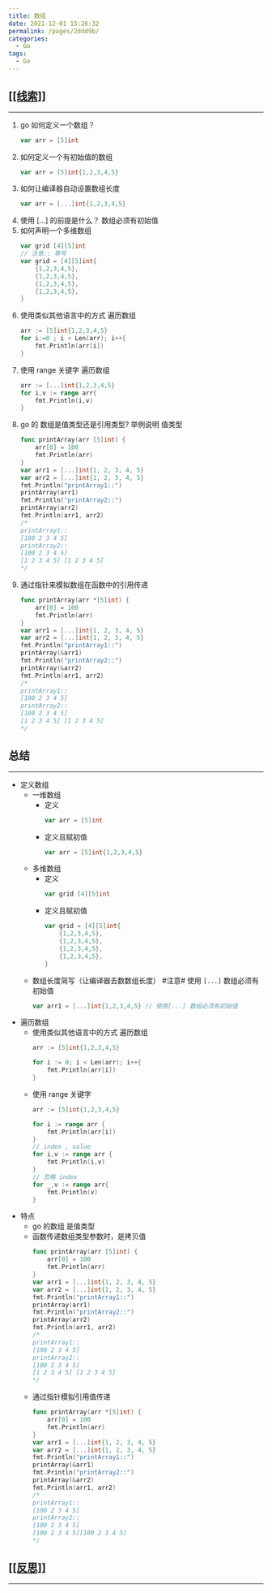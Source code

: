 ```yaml
---
title: 数组
date: 2021-12-01 15:26:32
permalink: /pages/2ddd9b/
categories: 
  - Go
tags: 
  - Go
---
```

## [[[线索]]](siyuan://blocks/20211118153033-yiyf7mk)

---

1. go 如何定义一个数组？
    ```go
    var arr = [5]int
    ```
2. 如何定义一个有初始值的数组
    ```go
    var arr = [5]int{1,2,3,4,5}
    ```
3. 如何让编译器自动设置数组长度
    ```go
    var arr = [...]int{1,2,3,4,5}
    ```
4. 使用 [...] 的前提是什么？
    数组必须有初始值
5. 如何声明一个多维数组
    ```go
    var grid [4][5]int
    // 注意:: 等号
    var grid = [4][5]int{
        {1,2,3,4,5},
        {1,2,3,4,5},
        {1,2,3,4,5},
        {1,2,3,4,5},
    }  
    ```
6. 使用类似其他语言中的方式 遍历数组
    ```go
    arr := [5]int{1,2,3,4,5}
    for i:=0 ; i < Len(arr); i++{
        fmt.Println(arr[i])
    }
    ```
7. 使用 range 关键字 遍历数组
    ```go
    arr := [...]int{1,2,3,4,5}
    for i,v := range arr{
        fmt.Println(i,v)
    }
    ```
8. go 的 数组是值类型还是引用类型? 举例说明
    值类型
    ```go
    func printArray(arr [5]int) {
    	arr[0] = 100
    	fmt.Println(arr)
    }
    var arr1 = [...]int{1, 2, 3, 4, 5}
    var arr2 = [...]int{1, 2, 3, 4, 5}
    fmt.Println("printArray1::")
    printArray(arr1)
    fmt.Println("printArray2::")
    printArray(arr2)
    fmt.Println(arr1, arr2)
    /*
    printArray1::
    [100 2 3 4 5]
    printArray2::
    [100 2 3 4 5]
    [1 2 3 4 5] [1 2 3 4 5]
    */
    ```
9. 通过指针来模拟数组在函数中的引用传递
    ```go
    func printArray(arr *[5]int) {
    	arr[0] = 100
    	fmt.Println(arr)
    }
    var arr1 = [...]int{1, 2, 3, 4, 5}
    var arr2 = [...]int{1, 2, 3, 4, 5}
    fmt.Println("printArray1::")
    printArray(&arr1)
    fmt.Println("printArray2::")
    printArray(&arr2)
    fmt.Println(arr1, arr2)
    /*
    printArray1::
    [100 2 3 4 5]
    printArray2::
    [100 2 3 4 5]
    [1 2 3 4 5] [1 2 3 4 5]
    */
    ```

## 总结

---

* 定义数组
  * 一维数组
    * 定义
      ```go
      var arr = [5]int
      ```
    * 定义且赋初值
      ```go
      var arr = [5]int{1,2,3,4,5}
      ```
  * 多维数组
    * 定义
      ```go
      var grid [4][5]int
      ```
    * 定义且赋初值
      ```go
      var grid = [4][5]int{
          {1,2,3,4,5},
          {1,2,3,4,5},
          {1,2,3,4,5},
          {1,2,3,4,5},
      }  
      ```
  * 数组长度简写（让编译器去数数组长度）
    #注意# 使用 `[...]` 数组必须有初始值
    ```go
    var arr1 = [...]int{1,2,3,4,5} // 使用[...] 数组必须有初始值
    ```
* 遍历数组
  * 使用类似其他语言中的方式 遍历数组
    ```go
    arr := [5]int{1,2,3,4,5}

    for i := 0; i < Len(arr); i++{
        fmt.Println(arr[i])
    }
    ```
  * 使用 range 关键字
    ```go
    arr := [5]int{1,2,3,4,5}

    for i := range arr {
        fmt.Println(arr[i])
    }
    // index , value
    for i,v := range arr {
        fmt.Println(i,v)
    }
    // 忽略 index 
    for _,v := range arr{
        fmt.Println(v)
    }
    ```
* 特点
  * go 的数组 是值类型
  * 函数传递数组类型参数时，是拷贝值
    ```go
    func printArray(arr [5]int) {
    	arr[0] = 100
    	fmt.Println(arr)
    }
    var arr1 = [...]int{1, 2, 3, 4, 5}
    var arr2 = [...]int{1, 2, 3, 4, 5}
    fmt.Println("printArray1::")
    printArray(arr1)
    fmt.Println("printArray2::")
    printArray(arr2)
    fmt.Println(arr1, arr2)
    /*
    printArray1::
    [100 2 3 4 5]
    printArray2::
    [100 2 3 4 5]
    [1 2 3 4 5] [1 2 3 4 5]
    */
    ```
  * 通过指针模拟引用值传递
    ```go
    func printArray(arr *[5]int) {
    	arr[0] = 100
    	fmt.Println(arr)
    }
    var arr1 = [...]int{1, 2, 3, 4, 5}
    var arr2 = [...]int{1, 2, 3, 4, 5}
    fmt.Println("printArray1::")
    printArray(&arr1)
    fmt.Println("printArray2::")
    printArray(&arr2)
    fmt.Println(arr1, arr2)
    /*
    printArray1::
    [100 2 3 4 5]
    printArray2::
    [100 2 3 4 5]
    [100 2 3 4 5][100 2 3 4 5]
    */
    ```

## [[[反思]]](siyuan://blocks/20211118155447-asr1fu0)

---
